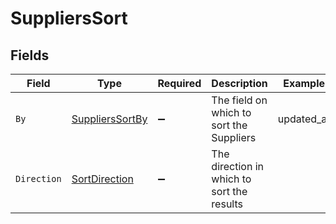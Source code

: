 # SuppliersSort


## Fields

| Field                                                         | Type                                                          | Required                                                      | Description                                                   | Example                                                       |
| ------------------------------------------------------------- | ------------------------------------------------------------- | ------------------------------------------------------------- | ------------------------------------------------------------- | ------------------------------------------------------------- |
| `By`                                                          | [SuppliersSortBy](../../Models/Components/SuppliersSortBy.md) | :heavy_minus_sign:                                            | The field on which to sort the Suppliers                      | updated_at                                                    |
| `Direction`                                                   | [SortDirection](../../Models/Components/SortDirection.md)     | :heavy_minus_sign:                                            | The direction in which to sort the results                    |                                                               |